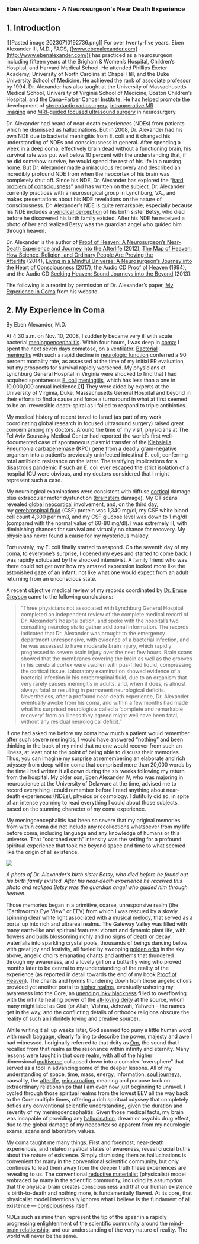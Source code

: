 
### Eben Alexanders - A Neurosurgeon's Near Death Experience

## 1. Introduction
![[Pasted image 20230710192736.png]]
For over twenty-five years, Eben Alexander III, M.D., FACS, ([www.ebenalexander.com](http://www.ebenalexander.com/)) has practiced as a neurosurgeon including fifteen years at the Brigham & Women’s Hospital, Children’s Hospital, and Harvard Medical School. He attended Phillips Exeter Academy, University of North Carolina at Chapel Hill, and the Duke University School of Medicine. He achieved the rank of associate professor by 1994. Dr. Alexander has also taught at the University of Massachusetts Medical School, University of Virginia School of Medicine, Boston Children’s Hospital, and the Dana–Farber Cancer Institute. He has helped promote the development of [stereotactic radiosurgery](https://en.wikipedia.org/wiki/Stereotactic_surgery), [intraoperative MR imaging](https://en.wikipedia.org/wiki/Intraoperative_MRI) and [MRI-guided focused ultrasound surgery](https://en.wikipedia.org/wiki/High-intensity_focused_ultrasound) in neurosurgery.

Dr. Alexander had heard of near-death experiences (NDEs) from patients which he dismissed as hallucinations. But in 2008, Dr. Alexander had his own NDE due to bacterial meningitis from E. coli and it changed his understanding of NDEs and consciousness in general. After spending a week in a deep coma, effectively brain dead without a functioning brain, his survival rate was put well below 10 percent with the understanding that, if he did somehow survive, he would spend the rest of his life in a nursing home. But Dr. Alexander made a miraculous recovery and described an incredibly profound NDE from when the neocortex of his brain was completely shut off. Since his NDE, Dr. Alexander has explored the “[hard problem of consciousness](https://en.wikipedia.org/wiki/Hard_problem_of_consciousness)” and has written on the subject. Dr. Alexander currently practices with a neurosurgical group in Lynchburg, VA., and makes presentations about his NDE revelations on the nature of consciousness. Dr. Alexander’s NDE is quite remarkable; especially because his NDE includes a [veridical perception](https://near-death.com/people-see-verified-events-while-obe/) of his birth sister Betsy, who died before he discovered his birth family existed. After his NDE he received a photo of her and realized Betsy was the guardian angel who guided him through heaven.

Dr. Alexander is the author of [Proof of Heaven: A Neurosurgeon’s Near-Death Experience and Journey into the Afterlife](https://www.amazon.com/dp/B008AK8FHM/?tag=iandsorg-20) (2012), [The Map of Heaven: How Science, Religion, and Ordinary People Are Proving the Afterlife](https://www.amazon.com/dp/B00IWTWJDM/?tag=iandsorg-20) (2014), [Living in a Mindful Universe: A Neurosurgeon’s Journey into the Heart of Consciousness](https://www.amazon.com/dp/B06Y2SFPR2/?tag=iandsorg-20) (2017), the Audio CD [Proof of Heaven](https://www.amazon.com/dp/B00DV3VJE4/?tag=iandsorg-20) (1994), and the Audio CD [Seeking Heaven: Sound Journeys into the Beyond](https://www.amazon.com/dp/1442367555/?tag=iandsorg-20) (2013).

The following is a reprint by permission of Dr. Alexander’s paper, [My Experience In Coma](http://ebenalexander.com/about/my-experience-in-coma/) from his website.

## 2. My Experience In Coma

By Eben Alexander, M.D.

At 4:30 a.m. on Nov. 10, 2008, I suddenly became very ill with acute bacterial [meningoencephalitis](https://en.wikipedia.org/wiki/Meningoencephalitis). Within four hours, I was deep in [coma](https://en.wikipedia.org/wiki/Coma); I spent the next seven days comatose, on a ventilator. [Bacterial meningitis](https://en.wikipedia.org/wiki/Meningitis#Bacterial) with such a rapid decline in [neurologic function](https://en.wikipedia.org/wiki/Neurological_disorder) conferred a 90 percent mortality rate, as assessed at the time of my initial ER evaluation, but my prospects for survival rapidly worsened. My physicians at Lynchburg General Hospital in Virginia were shocked to find that I had acquired spontaneous [E. coli](https://en.wikipedia.org/wiki/Escherichia_coli) [meningitis](https://en.wikipedia.org/wiki/Meningitis), which has less than a one in 10,000,000 annual incidence.**[1]** They were aided by experts at the University of Virginia, Duke, Massachusetts General Hospital and beyond in their efforts to find a cause and force a turnaround in what at first seemed to be an irreversible death-spiral as I failed to respond to triple antibiotics.

My medical history of recent travel to Israel (as part of my work coordinating global research in focused ultrasound surgery) raised great concern among my doctors. Around the time of my visit, physicians at The Tel Aviv Sourasky Medical Center had reported the world’s first well-documented case of spontaneous plasmid transfer of the [Klebsiella Pneumonia carbapenemase](https://www.ncbi.nlm.nih.gov/pmc/articles/PMC5116894/) (KPC) gene from a deadly gram-negative organism into a patient’s previously uninfected intestinal E. coli, conferring total antibiotic resistance on the latter. The terrifying implications for a disastrous pandemic if such an E. coli ever escaped the strict isolation of a hospital ICU were obvious, and my doctors considered that I might represent such a case.

My neurological examinations were consistent with diffuse [cortical](https://en.wikipedia.org/wiki/Cerebral_cortex) damage plus extraocular motor dysfunction ([brainstem](https://en.wikipedia.org/wiki/Brainstem) damage). My CT scans revealed global [neocortical](https://en.wikipedia.org/wiki/Neocortex) involvement, and, on the third day, my [cerebrospinal fluid](https://en.wikipedia.org/wiki/Cerebrospinal_fluid) (CSF) protein was 1,340 mg/dl, my CSF white blood cell count 4,300 per mm3, and my CSF glucose level was down to 1 mg/dl (compared with the normal value of 60-80 mg/dl). I was extremely ill, with diminishing chances for survival and virtually no chance for recovery. My physicians never found a cause for my mysterious malady.

Fortunately, my E. coli finally started to respond. On the seventh day of my coma, to everyone’s surprise, I opened my eyes and started to come back. I was rapidly extubated by the shocked intensivist. A family friend who was there could not get over how my amazed expression looked more like the astonished gaze of an infant, not like what one would expect from an adult returning from an unconscious state.

A recent objective medical review of my records coordinated by [Dr. Bruce Greyson](https://www.brucegreyson.com/) came to the following conclusions:

> “Three physicians not associated with Lynchburg General Hospital completed an independent review of the complete medical record of Dr. Alexander’s hospitalization, and spoke with the hospital’s two consulting neurologists to gather additional information. The records indicated that Dr. Alexander was brought to the emergency department unresponsive, with evidence of a bacterial infection, and he was assessed to have moderate brain injury, which rapidly progressed to severe brain injury over the next few hours. Brain scans showed that the membranes covering the brain as well as the grooves in his cerebral cortex were swollen with pus-filled liquid, compressing the cortical tissue. Laboratory examination showed evidence of a bacterial infection in his cerebrospinal fluid, due to an organism that very rarely causes meningitis in adults, and, when it does, is almost always fatal or resulting in permanent neurological deficits. Nevertheless, after a profound near-death experience, Dr. Alexander eventually awoke from his coma, and within a few months had made what his surprised neurologists called a ‘complete and remarkable recovery’ from an illness they agreed might well have been fatal, without any residual neurological deficit.”

If one had asked me before my coma how much a patient would remember after such severe meningitis, I would have answered “nothing” and been thinking in the back of my mind that no one would recover from such an illness, at least not to the point of being able to discuss their memories. Thus, you can imagine my surprise at remembering an elaborate and rich odyssey from deep within coma that comprised more than 20,000 words by the time I had written it all down during the six weeks following my return from the hospital. My older son, Eben Alexander IV, who was majoring in neuroscience at the University of Delaware at the time, advised me to record everything I could remember before I read anything about near-death experiences (NDEs), physics or cosmology. I dutifully did so, in spite of an intense yearning to read everything I could about those subjects, based on the stunning character of my coma experience.

My meningoencephalitis had been so severe that my original memories from within coma did not include any recollections whatsoever from my life before coma, including language and any knowledge of humans or this universe. That “scorched earth” intensity was the setting for a profound spiritual experience that took me beyond space and time to what seemed like the origin of all existence.

![](https://near-death.com/wp-content/uploads/2021/04/ebens-sister-266x300.jpg)

*A photo of Dr. Alexander’s birth sister Betsy, who died before he found out his birth family existed. After his near-death experience he received this photo and realized Betsy was the guardian angel who guided him through heaven.*

Those memories began in a primitive, coarse, unresponsive realm (the “Earthworm’s Eye View” or EEV) from which I was rescued by a slowly spinning clear white light associated with a [musical melody](https://near-death.com/music-and-the-nde/), that served as a portal up into rich and ultrareal realms. The Gateway Valley was filled with many earth-like and spiritual features: vibrant and dynamic plant life, with flowers and buds blossoming richly and no signs of death or decay, waterfalls into sparkling crystal pools, thousands of beings dancing below with great joy and festivity, all fueled by swooping [golden orbs](https://near-death.com/orbs/) in the sky above, angelic choirs emanating chants and anthems that thundered through my awareness, and a lovely girl on a butterfly wing who proved months later to be central to my understanding of the reality of the experience (as reported in detail towards the end of my book [Proof of Heaven](https://www.amazon.com/dp/B008AK8FHM/?tag=iandsorg-20)). The chants and hymns thundering down from those angelic choirs provided yet another portal to [higher realms](https://near-death.com/afterlife-realms/), eventually ushering my awareness into the Core, an [unending inky blackness](https://near-death.com/void/) filled to overflowing with the infinite healing power of the [all-loving deity](https://near-death.com/god/) at the source, whom many might label as God (or Allah, Vishnu, Jehovah, Yahweh – the names get in the way, and the conflicting details of orthodox religions obscure the reality of such an infinitely loving and creative source).

While writing it all up weeks later, God seemed too puny a little human word with much baggage, clearly failing to describe the power, majesty and awe I had witnessed. I originally referred to that deity as [Om](https://en.wikipedia.org/wiki/Om), the sound that I recalled from that realm as the resonance within infinity and eternity. Many lessons were taught in that core realm, with all of the higher dimensional [multiverse](https://en.wikipedia.org/wiki/Multiverse) collapsed down into a complex “oversphere” that served as a tool in advancing some of the deeper lessons. All of my understanding of space, time, mass, energy, information, [soul journeys](https://near-death.com/soul-and-spirit/), causality, the [afterlife](https://near-death.com/afterlife-evidence/), [reincarnation](https://near-death.com/reincarnation-and-the-nde/), meaning and purpose took on extraordinary relationships that I am even now just beginning to unravel. I cycled through those spiritual realms from the lowest EEV all the way back to the Core multiple times, offering a rich spiritual odyssey that completely defies any conventional scientific understanding, given the duration and severity of my meningoencephalitis. Given those medical facts, my brain was incapable of providing any [hallucination](https://near-death.com/why-ndes-are-not-hallucinations/), dream or psychic drug effect, due to the global damage of my neocortex so apparent from my neurologic exams, scans and laboratory values.

My coma taught me many things. First and foremost, near-death experiences, and related mystical states of awareness, reveal crucial truths about the nature of existence. Simply dismissing them as hallucinations is convenient for many in the conventional scientific community, but only continues to lead them away from the deeper truth these experiences are revealing to us. The conventional [reductive materialist](https://en.wikipedia.org/wiki/Type_physicalism) (physicalist) model embraced by many in the scientific community, including its assumption that the physical brain creates consciousness and that our human existence is birth-to-death and nothing more, is fundamentally flawed. At its core, that physicalist model intentionally ignores what I believe is the fundament of all existence — [consciousness](https://en.wikipedia.org/wiki/Consciousness) itself.

NDEs such as mine then represent the tip of the spear in a rapidly progressing enlightenment of the scientific community around the [mind-brain relationship](https://en.wikipedia.org/wiki/Mind%E2%80%93body_problem), and our understanding of the very nature of reality. The world will never be the same.



